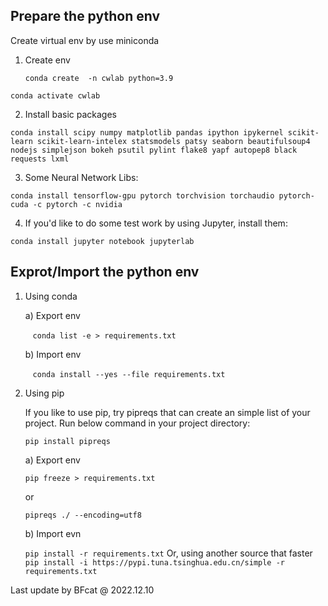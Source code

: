 ## **Prepare the python env**

Create virtual env by use miniconda

1) Create env

   `conda create  -n cwlab python=3.9`

`conda activate cwlab`

2. Install basic packages

`conda install scipy numpy matplotlib pandas ipython ipykernel scikit-learn scikit-learn-intelex statsmodels patsy seaborn beautifulsoup4 nodejs simplejson bokeh psutil pylint flake8 yapf autopep8 black requests lxml`

3. Some Neural Network Libs:

`conda install tensorflow-gpu pytorch torchvision torchaudio pytorch-cuda -c pytorch -c nvidia`

4. If you'd like to do some test work by using Jupyter, install them:

`conda install jupyter notebook jupyterlab`

## **Exprot/Import the python env**

1. Using conda

   a) Export env

      `conda list -e > requirements.txt`

   b) Import env

      `conda install --yes --file requirements.txt`

2. Using pip

   If you like to use pip, try pipreqs that can create an simple list of your project. Run below command in your project directory:

   `pip install pipreqs`

   a) Export env

   `pip freeze > requirements.txt`

      or

   `pipreqs ./ --encoding=utf8`

   b) Import evn

   `pip install -r requirements.txt`
      Or,  using another source that faster
   `pip install -i https://pypi.tuna.tsinghua.edu.cn/simple -r  requirements.txt`

Last update by BFcat @ 2022.12.10
